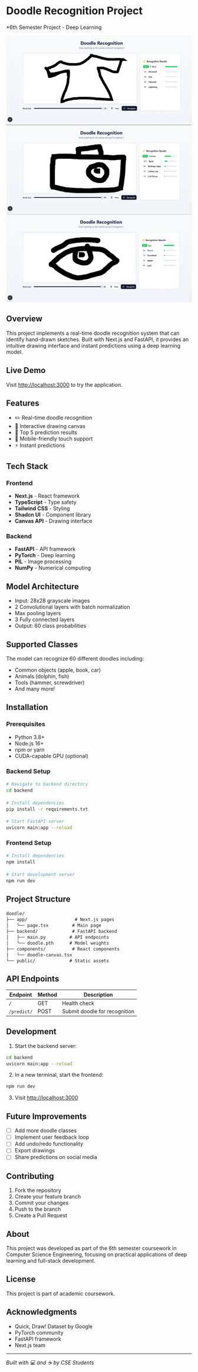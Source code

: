 # Doodle Recognition Project
*6th Semester Project - Deep Learning

![](./public/Screenshot%202025-05-01%20063411.png)
![](./public/Screenshot%202025-05-01%20063623.png)
![](./public/Screenshot%202025-05-01%20063554.png)

## Overview
This project implements a real-time doodle recognition system that can identify hand-drawn sketches. Built with Next.js and FastAPI, it provides an intuitive drawing interface and instant predictions using a deep learning model.

## Live Demo
Visit [http://localhost:3000](http://localhost:3000) to try the application.

## Features
- ✏️ Real-time doodle recognition
- 🎨 Interactive drawing canvas
- 🎯 Top 5 prediction results
- 📱 Mobile-friendly touch support
- ⚡ Instant predictions

## Tech Stack

### Frontend
- **Next.js** - React framework
- **TypeScript** - Type safety
- **Tailwind CSS** - Styling
- **Shadcn UI** - Component library
- **Canvas API** - Drawing interface

### Backend
- **FastAPI** - API framework
- **PyTorch** - Deep learning
- **PIL** - Image processing
- **NumPy** - Numerical computing

## Model Architecture
- Input: 28x28 grayscale images
- 2 Convolutional layers with batch normalization
- Max pooling layers
- 3 Fully connected layers
- Output: 60 class probabilities

## Supported Classes
The model can recognize 60 different doodles including:
- Common objects (apple, book, car)
- Animals (dolphin, fish)
- Tools (hammer, screwdriver)
- And many more!

## Installation

### Prerequisites
- Python 3.8+
- Node.js 16+
- npm or yarn
- CUDA-capable GPU (optional)

### Backend Setup
```bash
# Navigate to backend directory
cd backend

# Install dependencies
pip install -r requirements.txt

# Start FastAPI server
uvicorn main:app --reload
```

### Frontend Setup
```bash
# Install dependencies
npm install

# Start development server
npm run dev
```

## Project Structure
```
doodle/
├── app/                  # Next.js pages
│   └── page.tsx         # Main page
├── backend/             # FastAPI backend
│   ├── main.py         # API endpoints
│   └── doodle.pth      # Model weights
├── components/          # React components
│   └── doodle-canvas.tsx
└── public/             # Static assets
```

## API Endpoints

| Endpoint | Method | Description |
|----------|--------|-------------|
| `/` | GET | Health check |
| `/predict/` | POST | Submit doodle for recognition |

## Development

1. Start the backend server:
```bash
cd backend
uvicorn main:app --reload
```

2. In a new terminal, start the frontend:
```bash
npm run dev
```

3. Visit [http://localhost:3000](http://localhost:3000)

## Future Improvements
- [ ] Add more doodle classes
- [ ] Implement user feedback loop
- [ ] Add undo/redo functionality
- [ ] Export drawings
- [ ] Share predictions on social media

## Contributing
1. Fork the repository
2. Create your feature branch
3. Commit your changes
4. Push to the branch
5. Create a Pull Request

## About
This project was developed as part of the 6th semester coursework in Computer Science Engineering, focusing on practical applications of deep learning and full-stack development.

## License
This project is part of academic coursework.

## Acknowledgments
- Quick, Draw! Dataset by Google
- PyTorch community
- FastAPI framework
- Next.js team

---

*Built with 💻 and ☕ by CSE Students*